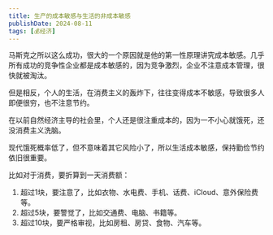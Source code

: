 ```yaml
---
title: 生产的成本敏感与生活的非成本敏感
publishDate: 2024-08-11
tags: [💰经济]
---
```


马斯克之所以这么成功，很大的一个原因就是他的第一性原理讲究成本敏感。几乎所有成功的竞争性企业都是成本敏感的，因为竞争激烈，企业不注意成本管理，很快就被淘汰。

但是相反，个人的生活，在消费主义的轰炸下，往往变得成本不敏感，导致很多人即便很穷，也不注意节约。

在以前自然经济主导的社会里，个人还是很注重成本的，因为一不小心就饿死，还没消费主义洗脑。

现代饿死概率低了，但不意味着其它风险小了，所以生活成本敏感，保持勤俭节约依旧很重要。

比如对于消费，要折算到一天消费额：

1. 超过1块，要注意了，比如衣物、水电费、手机、话费、iCloud、意外保险费等。
2. 超过5块，要警觉了，比如交通费、电脑、书籍等。
3. 超过10块，要严格审视，比如房租、房贷、食物、汽车等。
